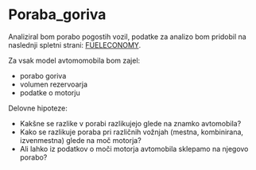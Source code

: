 # Poraba_goriva

Analiziral bom porabo pogostih vozil, podatke za analizo bom pridobil na naslednji spletni strani: 
[FUELECONOMY](https://fueleconomy.gov/).

Za vsak model avtomomobila bom zajel:
- porabo goriva
- volumen rezervoarja
- podatke o motorju

Delovne hipoteze:
- Kakšne se razlike v porabi razlikujejo glede na znamko avtomobila? 
- Kako se razlikuje poraba pri različnih vožnjah (mestna, kombinirana, izvenmestna) glede na moč motorja?
- Ali lahko iz podatkov o moči motorja avtomobila sklepamo na njegovo porabo?